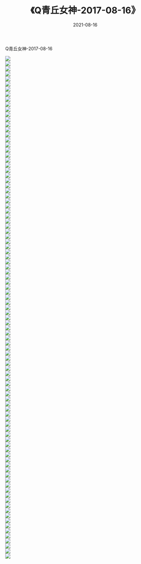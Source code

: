﻿---
layout: post
title:  《Q青丘女神-2017-08-16》
date:   2021-08-16
img: http://img.660000.xyz/Sharelink/网络美图/2021/Q青丘女神-2017-08-16/000.jpg
categories: [美女, 清纯, 唯美]
---

Q青丘女神-2017-08-16

  ![](http://img.660000.xyz/Sharelink/网络美图/2021/Q青丘女神-2017-08-16/001.jpg) <br> ![](http://img.660000.xyz/Sharelink/网络美图/2021/Q青丘女神-2017-08-16/002.jpg) <br> ![](http://img.660000.xyz/Sharelink/网络美图/2021/Q青丘女神-2017-08-16/003.jpg) <br> ![](http://img.660000.xyz/Sharelink/网络美图/2021/Q青丘女神-2017-08-16/004.jpg) <br> ![](http://img.660000.xyz/Sharelink/网络美图/2021/Q青丘女神-2017-08-16/005.jpg) <br> ![](http://img.660000.xyz/Sharelink/网络美图/2021/Q青丘女神-2017-08-16/006.jpg) <br> ![](http://img.660000.xyz/Sharelink/网络美图/2021/Q青丘女神-2017-08-16/007.jpg) <br> ![](http://img.660000.xyz/Sharelink/网络美图/2021/Q青丘女神-2017-08-16/008.jpg) <br> ![](http://img.660000.xyz/Sharelink/网络美图/2021/Q青丘女神-2017-08-16/009.jpg) <br> ![](http://img.660000.xyz/Sharelink/网络美图/2021/Q青丘女神-2017-08-16/010.jpg) <br> ![](http://img.660000.xyz/Sharelink/网络美图/2021/Q青丘女神-2017-08-16/011.jpg) <br> ![](http://img.660000.xyz/Sharelink/网络美图/2021/Q青丘女神-2017-08-16/012.jpg) <br> ![](http://img.660000.xyz/Sharelink/网络美图/2021/Q青丘女神-2017-08-16/013.jpg) <br> ![](http://img.660000.xyz/Sharelink/网络美图/2021/Q青丘女神-2017-08-16/014.jpg) <br> ![](http://img.660000.xyz/Sharelink/网络美图/2021/Q青丘女神-2017-08-16/015.jpg) <br> ![](http://img.660000.xyz/Sharelink/网络美图/2021/Q青丘女神-2017-08-16/016.jpg) <br> ![](http://img.660000.xyz/Sharelink/网络美图/2021/Q青丘女神-2017-08-16/017.jpg) <br> ![](http://img.660000.xyz/Sharelink/网络美图/2021/Q青丘女神-2017-08-16/018.jpg) <br> ![](http://img.660000.xyz/Sharelink/网络美图/2021/Q青丘女神-2017-08-16/019.jpg) <br> ![](http://img.660000.xyz/Sharelink/网络美图/2021/Q青丘女神-2017-08-16/020.jpg) <br> ![](http://img.660000.xyz/Sharelink/网络美图/2021/Q青丘女神-2017-08-16/021.jpg) <br> ![](http://img.660000.xyz/Sharelink/网络美图/2021/Q青丘女神-2017-08-16/022.jpg) <br> ![](http://img.660000.xyz/Sharelink/网络美图/2021/Q青丘女神-2017-08-16/023.jpg) <br> ![](http://img.660000.xyz/Sharelink/网络美图/2021/Q青丘女神-2017-08-16/024.jpg) <br> ![](http://img.660000.xyz/Sharelink/网络美图/2021/Q青丘女神-2017-08-16/025.jpg) <br> ![](http://img.660000.xyz/Sharelink/网络美图/2021/Q青丘女神-2017-08-16/026.jpg) <br> ![](http://img.660000.xyz/Sharelink/网络美图/2021/Q青丘女神-2017-08-16/027.jpg) <br> ![](http://img.660000.xyz/Sharelink/网络美图/2021/Q青丘女神-2017-08-16/028.jpg) <br> ![](http://img.660000.xyz/Sharelink/网络美图/2021/Q青丘女神-2017-08-16/029.jpg) <br> ![](http://img.660000.xyz/Sharelink/网络美图/2021/Q青丘女神-2017-08-16/030.jpg) <br> ![](http://img.660000.xyz/Sharelink/网络美图/2021/Q青丘女神-2017-08-16/031.jpg) <br> ![](http://img.660000.xyz/Sharelink/网络美图/2021/Q青丘女神-2017-08-16/032.jpg) <br> ![](http://img.660000.xyz/Sharelink/网络美图/2021/Q青丘女神-2017-08-16/033.jpg) <br> ![](http://img.660000.xyz/Sharelink/网络美图/2021/Q青丘女神-2017-08-16/034.jpg) <br> ![](http://img.660000.xyz/Sharelink/网络美图/2021/Q青丘女神-2017-08-16/035.jpg) <br> ![](http://img.660000.xyz/Sharelink/网络美图/2021/Q青丘女神-2017-08-16/036.jpg) <br> ![](http://img.660000.xyz/Sharelink/网络美图/2021/Q青丘女神-2017-08-16/037.jpg) <br> ![](http://img.660000.xyz/Sharelink/网络美图/2021/Q青丘女神-2017-08-16/038.jpg) <br> ![](http://img.660000.xyz/Sharelink/网络美图/2021/Q青丘女神-2017-08-16/039.jpg) <br> ![](http://img.660000.xyz/Sharelink/网络美图/2021/Q青丘女神-2017-08-16/040.jpg) <br> ![](http://img.660000.xyz/Sharelink/网络美图/2021/Q青丘女神-2017-08-16/041.jpg) <br> ![](http://img.660000.xyz/Sharelink/网络美图/2021/Q青丘女神-2017-08-16/042.jpg) <br> ![](http://img.660000.xyz/Sharelink/网络美图/2021/Q青丘女神-2017-08-16/043.jpg) <br> ![](http://img.660000.xyz/Sharelink/网络美图/2021/Q青丘女神-2017-08-16/044.jpg) <br> ![](http://img.660000.xyz/Sharelink/网络美图/2021/Q青丘女神-2017-08-16/045.jpg) <br> ![](http://img.660000.xyz/Sharelink/网络美图/2021/Q青丘女神-2017-08-16/046.jpg) <br> ![](http://img.660000.xyz/Sharelink/网络美图/2021/Q青丘女神-2017-08-16/047.jpg) <br> ![](http://img.660000.xyz/Sharelink/网络美图/2021/Q青丘女神-2017-08-16/048.jpg) <br> ![](http://img.660000.xyz/Sharelink/网络美图/2021/Q青丘女神-2017-08-16/049.jpg) <br> ![](http://img.660000.xyz/Sharelink/网络美图/2021/Q青丘女神-2017-08-16/050.jpg) <br> ![](http://img.660000.xyz/Sharelink/网络美图/2021/Q青丘女神-2017-08-16/051.jpg) <br> ![](http://img.660000.xyz/Sharelink/网络美图/2021/Q青丘女神-2017-08-16/052.jpg) <br> ![](http://img.660000.xyz/Sharelink/网络美图/2021/Q青丘女神-2017-08-16/053.jpg) <br> ![](http://img.660000.xyz/Sharelink/网络美图/2021/Q青丘女神-2017-08-16/054.jpg) <br> ![](http://img.660000.xyz/Sharelink/网络美图/2021/Q青丘女神-2017-08-16/055.jpg) <br> ![](http://img.660000.xyz/Sharelink/网络美图/2021/Q青丘女神-2017-08-16/056.jpg) <br> ![](http://img.660000.xyz/Sharelink/网络美图/2021/Q青丘女神-2017-08-16/057.jpg) <br> ![](http://img.660000.xyz/Sharelink/网络美图/2021/Q青丘女神-2017-08-16/058.jpg) <br> ![](http://img.660000.xyz/Sharelink/网络美图/2021/Q青丘女神-2017-08-16/059.jpg) <br> ![](http://img.660000.xyz/Sharelink/网络美图/2021/Q青丘女神-2017-08-16/060.jpg) <br> ![](http://img.660000.xyz/Sharelink/网络美图/2021/Q青丘女神-2017-08-16/061.jpg) <br> ![](http://img.660000.xyz/Sharelink/网络美图/2021/Q青丘女神-2017-08-16/062.jpg) <br> ![](http://img.660000.xyz/Sharelink/网络美图/2021/Q青丘女神-2017-08-16/063.jpg) <br> ![](http://img.660000.xyz/Sharelink/网络美图/2021/Q青丘女神-2017-08-16/064.jpg) <br> ![](http://img.660000.xyz/Sharelink/网络美图/2021/Q青丘女神-2017-08-16/065.jpg) <br> ![](http://img.660000.xyz/Sharelink/网络美图/2021/Q青丘女神-2017-08-16/066.jpg) <br> ![](http://img.660000.xyz/Sharelink/网络美图/2021/Q青丘女神-2017-08-16/067.jpg) <br> ![](http://img.660000.xyz/Sharelink/网络美图/2021/Q青丘女神-2017-08-16/068.jpg) <br> ![](http://img.660000.xyz/Sharelink/网络美图/2021/Q青丘女神-2017-08-16/069.jpg) <br> ![](http://img.660000.xyz/Sharelink/网络美图/2021/Q青丘女神-2017-08-16/070.jpg) <br> ![](http://img.660000.xyz/Sharelink/网络美图/2021/Q青丘女神-2017-08-16/071.jpg) <br> ![](http://img.660000.xyz/Sharelink/网络美图/2021/Q青丘女神-2017-08-16/072.jpg) <br> ![](http://img.660000.xyz/Sharelink/网络美图/2021/Q青丘女神-2017-08-16/073.jpg) <br> ![](http://img.660000.xyz/Sharelink/网络美图/2021/Q青丘女神-2017-08-16/074.jpg) <br> ![](http://img.660000.xyz/Sharelink/网络美图/2021/Q青丘女神-2017-08-16/075.jpg) <br> ![](http://img.660000.xyz/Sharelink/网络美图/2021/Q青丘女神-2017-08-16/076.jpg) <br> ![](http://img.660000.xyz/Sharelink/网络美图/2021/Q青丘女神-2017-08-16/077.jpg) <br> ![](http://img.660000.xyz/Sharelink/网络美图/2021/Q青丘女神-2017-08-16/078.jpg) <br> ![](http://img.660000.xyz/Sharelink/网络美图/2021/Q青丘女神-2017-08-16/079.jpg) <br> ![](http://img.660000.xyz/Sharelink/网络美图/2021/Q青丘女神-2017-08-16/080.jpg) <br> ![](http://img.660000.xyz/Sharelink/网络美图/2021/Q青丘女神-2017-08-16/081.jpg) <br> ![](http://img.660000.xyz/Sharelink/网络美图/2021/Q青丘女神-2017-08-16/082.jpg) <br> ![](http://img.660000.xyz/Sharelink/网络美图/2021/Q青丘女神-2017-08-16/083.jpg) <br> ![](http://img.660000.xyz/Sharelink/网络美图/2021/Q青丘女神-2017-08-16/084.jpg) <br> ![](http://img.660000.xyz/Sharelink/网络美图/2021/Q青丘女神-2017-08-16/085.jpg) <br> ![](http://img.660000.xyz/Sharelink/网络美图/2021/Q青丘女神-2017-08-16/086.jpg) <br> ![](http://img.660000.xyz/Sharelink/网络美图/2021/Q青丘女神-2017-08-16/087.jpg) <br> ![](http://img.660000.xyz/Sharelink/网络美图/2021/Q青丘女神-2017-08-16/088.jpg) <br> ![](http://img.660000.xyz/Sharelink/网络美图/2021/Q青丘女神-2017-08-16/089.jpg) <br> ![](http://img.660000.xyz/Sharelink/网络美图/2021/Q青丘女神-2017-08-16/090.jpg) <br> ![](http://img.660000.xyz/Sharelink/网络美图/2021/Q青丘女神-2017-08-16/091.jpg) <br> ![](http://img.660000.xyz/Sharelink/网络美图/2021/Q青丘女神-2017-08-16/092.jpg) <br> ![](http://img.660000.xyz/Sharelink/网络美图/2021/Q青丘女神-2017-08-16/093.jpg) <br> ![](http://img.660000.xyz/Sharelink/网络美图/2021/Q青丘女神-2017-08-16/094.jpg) <br> ![](http://img.660000.xyz/Sharelink/网络美图/2021/Q青丘女神-2017-08-16/095.jpg) <br> ![](http://img.660000.xyz/Sharelink/网络美图/2021/Q青丘女神-2017-08-16/096.jpg) <br> ![](http://img.660000.xyz/Sharelink/网络美图/2021/Q青丘女神-2017-08-16/097.jpg) <br> ![](http://img.660000.xyz/Sharelink/网络美图/2021/Q青丘女神-2017-08-16/098.jpg) <br> ![](http://img.660000.xyz/Sharelink/网络美图/2021/Q青丘女神-2017-08-16/099.jpg) <br>